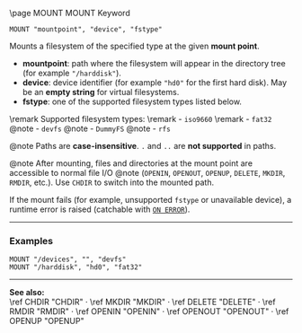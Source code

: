 \page MOUNT MOUNT Keyword
```basic
MOUNT "mountpoint", "device", "fstype"
```

Mounts a filesystem of the specified type at the given **mount point**.

- **mountpoint**: path where the filesystem will appear in the directory tree (for example `"/harddisk"`).
- **device**: device identifier (for example `"hd0"` for the first hard disk). May be an **empty string** for virtual filesystems.
- **fstype**: one of the supported filesystem types listed below.


\remark Supported filesystem types:
\remark - `iso9660`
\remark - `fat32`
@note - `devfs`
@note - `DummyFS`
@note - `rfs`


@note Paths are **case-insensitive**. `.` and `..` are **not supported** in paths.


@note After mounting, files and directories at the mount point are accessible to normal file I/O
@note (`OPENIN`, `OPENOUT`, `OPENUP`, `DELETE`, `MKDIR`, `RMDIR`, etc.). Use `CHDIR` to switch into the mounted path.

If the mount fails (for example, unsupported `fstype` or unavailable device), a runtime error is raised (catchable with
[`ON ERROR`](https://github.com/brainboxdotcc/retro-rocket/wiki/ONERROR)).

---

### Examples
```basic
MOUNT "/devices", "", "devfs"
MOUNT "/harddisk", "hd0", "fat32"
```

---

**See also:**  
\ref CHDIR "CHDIR" ·
\ref MKDIR "MKDIR" ·
\ref DELETE "DELETE" ·
\ref RMDIR "RMDIR" ·
\ref OPENIN "OPENIN" ·
\ref OPENOUT "OPENOUT" ·
\ref OPENUP "OPENUP"
